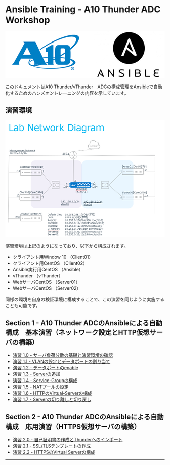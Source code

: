 # Ansible Training - A10 Thunder ADC Workshop

![A10workshop](./images/A10_training_logo.png)

このドキュメントはA10 Thunder/vThunder　ADCの構成管理をAnsibleで自動化するためのハンズオントレーニングの内容を示しています。

## 演習環境
![Training environment diagram](./images/Ansible-setup01.png)

演習環境は上記のようになっており、以下から構成されます。
- クライアント用Window 10 （Client01）
- クライアント用CentOS （Client02）
- Ansible実行用CentOS （Ansible）
- vThunder （vThunder）
- WebサーバCentOS （Server01）
- WebサーバCentOS （Server02）

同様の環境を自身の検証環境に構成することで、この演習を同じように実施することも可能です。


## Section 1 - A10 Thunder ADCのAnsibleによる自動構成　基本演習（ネットワーク設定とHTTP仮想サーバの構築）

 - [演習 1.0 - サーバ負荷分散の基礎と演習環境の確認](1.0-adc-primer/README.ja.md)
 - [演習 1.1 - VLANの設定とデータポートの割り当て](1.1-vlan-configuration/README.ja.md)
 - [演習 1.2 - データポートのenable](1.2-enable-dataport/README.ja.md)
 - [演習 1.3 - Serverの追加](1.3-real-server-configuration/README.ja.md)
 - [演習 1.4 - Service-Groupの構成](1.4-service-group-configuration/README.ja.md)
 - [演習 1.5 - NATプールの設定](1.5-nat-pool-configuration/README.ja.md)
 - [演習 1.6 - HTTPのVirtual-Serverの構成](1.6-http-virtual-server-configuration/README.ja.md)
 - [演習 1.7 - Serverの切り離しと切り戻し](1.7-disable-real-server/README.ja.md)

## Section 2 - A10 Thunder ADCのAnsibleによる自動構成　応用演習（HTTPS仮想サーバの構築）

 - [演習 2.0 - 自己証明書の作成とThunderへのインポート](2.0-import-certs/README.ja.md)
 - [演習 2.1 - SSL/TLSテンプレートの作成](2.1-ssl-template-configuration/README.ja.md)
 - [演習 2.2 - HTTPSのVirtual Serverの構成](2.2-https-virtual-server-configuration/README.ja.md)

---
